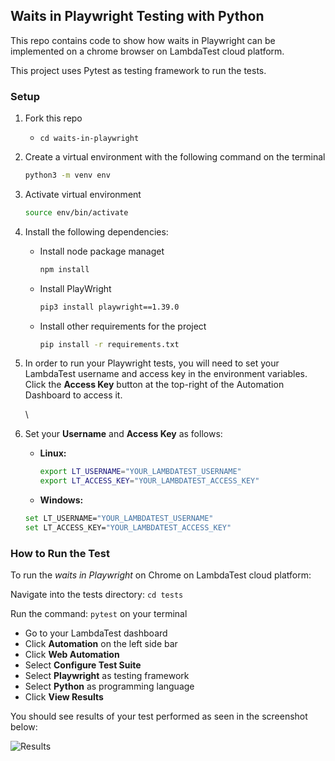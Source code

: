 ## Waits in Playwright Testing with Python

This repo contains code to show how waits in Playwright can be implemented on a chrome browser on LambdaTest cloud platform.

This project uses Pytest as testing framework to run the tests.

### Setup



1. Fork this repo
   * `cd waits-in-playwright`
2. Create a virtual environment with the following command on the terminal

   ```bash
   python3 -m venv env
   ```
3. Activate virtual environment

   ```bash
   source env/bin/activate
   ```
4. Install the following dependencies:
   * Install node package managet

     ```javascript
     npm install
     ```
   * Install PlayWright

     ```bash
     pip3 install playwright==1.39.0
     ```
   * Install other requirements for the project

     ```bash
     pip install -r requirements.txt
     ```
5. In order to run your Playwright tests, you will need to set your LambdaTest username and access key in the environment variables. Click the **Access Key** button at the top-right of the Automation Dashboard to access it.

   \
6. Set your **Username** and **Access Key** as follows:
   * **Linux:**

     ```bash
     export LT_USERNAME="YOUR_LAMBDATEST_USERNAME"
     export LT_ACCESS_KEY="YOUR_LAMBDATEST_ACCESS_KEY"
     ```
   * **Windows:**

   ```bash
   set LT_USERNAME="YOUR_LAMBDATEST_USERNAME"
   set LT_ACCESS_KEY="YOUR_LAMBDATEST_ACCESS_KEY"
   ```

### How to Run the Test

To run the *waits in Playwright* on Chrome on LambdaTest cloud platform:

Navigate into the tests directory: `cd tests`

Run the command: `pytest` on your terminal

* Go to your LambdaTest dashboard
* Click **Automation** on the left side bar
* Click  **Web Automation**
* Select **Configure Test Suite**
* Select **Playwright** as testing framework
* Select **Python** as programming language
* Click **View Results**

You should see results of your test performed as seen in the screenshot below:

 ![Results](https://i.postimg.cc/SNR4sTpf/chrome-python-build.png)



